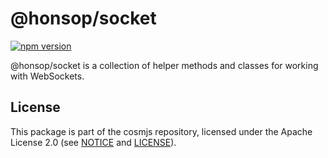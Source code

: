 # @honsop/socket

[![npm version](https://img.shields.io/npm/v/@honsop/socket.svg)](https://www.npmjs.com/package/@honsop/socket)

@honsop/socket is a collection of helper methods and classes for working with
WebSockets.

## License

This package is part of the cosmjs repository, licensed under the Apache License
2.0 (see [NOTICE](https://github.com/cosmos/cosmjs/blob/main/NOTICE) and
[LICENSE](https://github.com/cosmos/cosmjs/blob/main/LICENSE)).
